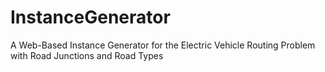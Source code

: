 # InstanceGenerator
A Web-Based Instance Generator for the Electric Vehicle Routing Problem with Road Junctions and Road Types
